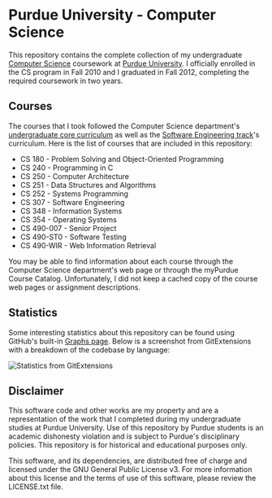 # Purdue University - Computer Science

This repository contains the complete collection of my undergraduate [Computer Science][1] coursework at [Purdue University][2]. I officially enrolled in the CS program in Fall 2010 and I graduated in Fall 2012, completing the required coursework in two years.

## Courses

The courses that I took followed the Computer Science department's [undergraduate core curriculum][3] as well as the [Software Engineering track][4]'s curriculum. Here is the list of courses that are included in this repository:

*   CS 180 - Problem Solving and Object-Oriented Programming
*   CS 240 - Programming in C
*   CS 250 - Computer Architecture
*   CS 251 - Data Structures and Algorithms
*   CS 252 - Systems Programming
*   CS 307 - Software Engineering
*   CS 348 - Information Systems
*   CS 354 - Operating Systems
*   CS 490-007 - Senior Project
*   CS 490-ST0 - Software Testing
*   CS 490-WIR - Web Information Retrieval

You may be able to find information about each course through the Computer Science department's web page or through the myPurdue Course Catalog. Unfortunately, I did not keep a cached copy of the course web pages or assignment descriptions.

## Statistics

Some interesting statistics about this repository can be found using GitHub's built-in [Graphs page][5]. Below is a screenshot from GitExtensions with a breakdown of the codebase by language:

![Statistics from GitExtensions](https://raw.github.com/mbmccormick/purdue/master/tmp/stats.png)

## Disclaimer

This software code and other works are my property and are a representation of the work that I completed during my undergraduate studies at Purdue University. Use of this repository by Purdue students is an academic dishonesty violation and is subject to Purdue's disciplinary policies. This repository is for historical and educational purposes only.

This software, and its dependencies, are distributed free of charge and licensed under the GNU General Public License v3. For more information about this license and the terms of use of this software, please review the LICENSE.txt file.


[1]: http://www.cs.purdue.edu/
[2]: http://www.purdue.edu/
[3]: http://www.cs.purdue.edu/academic_programs/undergraduate/curriculum/bachelor/index.sxhtml
[4]: http://www.cs.purdue.edu/academic_programs/undergraduate/curriculum/bachelor/track_softengr.sxhtml
[5]: https://github.com/mbmccormick/purdue/graphs
